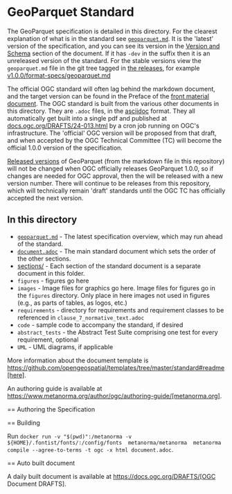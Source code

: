 # GeoParquet Standard

The GeoParquet specification is detailed in this directory. For the clearest explanation of what
is in the standard see [`geoparquet.md`](geoparquet.md). It is the 'latest' version of the specification,
and you can see its version in the [Version and Schema](geoparquet.md#version-and-schema) section of the
document. If it has `-dev` in the suffix then it is an unreleased version of the standard. For the stable
versions view the `geoparquet.md` file in the git tree tagged in 
[the releases](https://github.com/opengeospatial/geoparquet/releases), for example [v1.0.0/format-specs/geoparquet.md](https://github.com/opengeospatial/geoparquet/blob/v1.0.0/format-specs/geoparquet.md)

The official OGC standard will often lag behind the markdown document, and the target version can be found
in the Preface of the [front material document](sections/clause_0_front_material.adoc). The OGC standard
is built from the various other documents in this directory. They are `.adoc` files, in the
[asciidoc](https://asciidoc.org/) format. They all automatically get built into a single pdf
and published at [docs.ogc.org/DRAFTS/24-013.html](https://docs.ogc.org/DRAFTS/24-013.html) by a cron
job running on OGC's infrastructure. The 'official' OGC version will be proposed from that draft, and
when accepted by the OGC Technical Committee (TC) will become the official 1.0.0 version of the
specification.

[Released versions](https://github.com/opengeospatial/geoparquet/releases) of GeoParquet (from the markdown 
file in this repository) will not be changed when OGC officially releases GeoParquet 1.0.0, so if changes
are needed for OGC approval, then the  will be released with a new version number. There will continue to be releases from this repository, which will technically remain
'draft' standards until the OGC TC has officially accepted the next version.

## In this directory

* [`geoparquet.md`](geoparquet.md) - The latest specification overview, which may run ahead of the standard.
* [`document.adoc`](document.adoc) - The main standard document which sets the order of the other sections.
* [sections/](sections/) - Each section of the standard document is a separate document in this folder.
* `figures` - figures go here
* `images` - Image files for graphics go here. Image files for figures go in the `figures` directory. Only place in here images not used in figures (e.g., as parts of tables, as logos, etc.)
* `requirements` - directory for requirements and requirement classes to be referenced in `clause_7_normative_text.adoc`
* `code` - sample code to accompany the standard, if desired
* `abstract_tests` - the Abstract Test Suite comprising one test for every requirement, optional
* `UML` - UML diagrams, if applicable

More information about the document template is https://github.com/opengeospatial/templates/tree/master/standard#readme[here].

An authoring guide is available at https://www.metanorma.org/author/ogc/authoring-guide/[metanorma.org].

== Authoring the Specification

== Building

Run `docker run -v "$(pwd)":/metanorma -v ${HOME}/.fontist/fonts/:/config/fonts  metanorma/metanorma  metanorma compile --agree-to-terms -t ogc -x html document.adoc`.

== Auto built document

A daily built document is available at https://docs.ogc.org/DRAFTS/[OGC Document DRAFTS].

